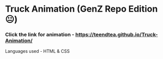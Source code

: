 # Truck Animation (GenZ Repo Edition😐)
### Click the link for animation - https://teendtea.github.io/Truck-Animation/
Languages used - HTML & CSS
